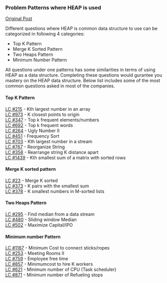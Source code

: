 ### Problem Patterns where HEAP is used
[Original Post](https://leetcode.com/discuss/general-discussion/1127238/master-heap-understanding-4-patterns-where-heap-data-structure-is-used)

Different questions where HEAP is common data structure to use can be categorized in following 4 categories:

-   Top K Pattern
-   Merge K Sorted Pattern
-   Two Heaps Pattern
-   Minimum Number Pattern


All questions under one patterns has some similarities in terms of using HEAP as a data structure. Completing these questions would gurantee you mastery on the HEAP data structure. Below list includes some of the most common questions asked in most of the companies.

#### Top K Pattern

[LC #215](https://leetcode.com/problems/kth-largest-element-in-an-array/)  - Kth largest number in an array  
[LC #973](https://leetcode.com/problems/k-closest-points-to-origin)  - K closest points to origin  
[LC #347](https://leetcode.com/problems/top-k-frequent-elements/)  - Top k frequent elements/numbers  
[LC #692](https://leetcode.com/problems/top-k-frequent-words)  - Top k frequent words  
[LC #264](https://leetcode.com/problems/ugly-number-ii/)  - Ugly Number II  
[LC #451](https://leetcode.com/problems/sort-characters-by-frequency/)  - Frequency Sort  
[LC #703](https://leetcode.com/problems/kth-largest-element-in-a-stream/)  - Kth largest number in a stream  
[LC #767](https://leetcode.com/problems/reorganize-string/)  - Reorganize String  
[LC #358](https://leetcode.com/problems/rearrange-string-k-distance-apart)  - Rearrange string K distance apart  
[LC #1439](https://leetcode.com/problems/find-the-kth-smallest-sum-of-a-matrix-with-sorted-rows/)  - Kth smallest sum of a matrix with sorted rows

#### Merge K sorted pattern

[LC #23](https://leetcode.com/problems/merge-k-sorted-lists)  - Merge K sorted  
[LC #373](https://leetcode.com/problems/find-k-pairs-with-smallest-sums/)  - K pairs with the smallest sum  
[LC #378](https://leetcode.com/problems/kth-smallest-element-in-a-sorted-matrix/)  - K smallest numbers in M-sorted lists

#### Two Heaps Pattern

[LC #295](https://leetcode.com/problems/find-median-from-data-stream)  - Find median from a data stream  
[LC #480](https://leetcode.com/problems/sliding-window-median/)  - Sliding window Median  
[LC #502](https://leetcode.com/problems/ipo/)  - Maximize Capital/IPO

#### Minimum number Pattern

[LC #1167](https://leetcode.com/problems/minimum-cost-to-connect-sticks/)  - Minimum Cost to connect sticks/ropes  
[LC #253](https://leetcode.com/problems/meeting-rooms-ii)  - Meeting Rooms II  
[LC #759](https://leetcode.com/problems/employee-free-time)  - Employee free time  
[LC #857](https://leetcode.com/problems/minimum-cost-to-hire-k-workers/)  - Minimumcost to hire K workers  
[LC #621](https://leetcode.com/problems/task-scheduler/)  - Minimum number of CPU (Task scheduler)  
[LC #871](https://leetcode.com/problems/minimum-number-of-refueling-stops/)  - Minimum number of Refueling stops
